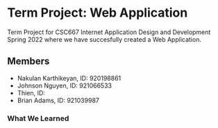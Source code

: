 # Term Project: Web Application
Term Project for CSC667 Internet Application Design and Development Spring 2022 where we have succesfully created a Web Application.

## Members
- Nakulan Karthikeyan, ID: 920198861
- Johnson Nguyen, ID: 921066533
- Thien, ID: 
- Brian Adams, ID: 921039987

### What We Learned
